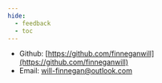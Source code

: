 ```yaml
---
hide:
  - feedback
  - toc
---
```



- Github: [https://github.com/finneganwill](https://github.com/finneganwill) 
- Email: [will-finnegan@outlook.com](mailto:will-finnegan@outlook.com) 
